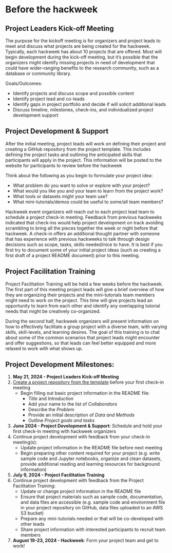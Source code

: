 # Before the hackweek

## Project Leaders Kick-off Meeting

The purpose for the kickoff meeting is for organizers and project leads to meet and discuss what projects are being created for the hackweek. Typically, each hackweek has about 10 projects that are offered. Most will begin development during the kick-off meeting, but it’s possible that the organizers might identify missing projects in need of development that could have wider-ranging benefits to the research community, such as a database or community library. 

Goals/Outcomes: 
* Identify projects and discuss scope and possible content
* Identify project lead and co-leads
* Identify gaps in project portfolio and decide if will solicit additional leads
* Discuss timeline, milestones, check-ins, and individualized project development support

## Project Development & Support

After the initial meeting, project leads will work on defining their project and creating a GitHub repository from the project template. This includes defining the project tasks and outlining the anticipated skills that participants will apply in the project. This information will be posted to the website for participants to review before the hackweek

Think about the following as you begin to formulate your project idea:
* What problem do you want to solve or explore with your project?
* What would you like you and your team to learn from the project work?
* What tools or datasets might your team use?
* What mini-tutorials/demos could be useful to some/all team members?

Hackweek event organizers will reach out to each project lead team to schedule a project check-in meeting. Feedback from previous hackweeks indicated that check-ins would help project development on track avoiding scrambling to bring all the pieces together the week or night before that hackweek. A check-in offers an additional thought partner with someone that has experience with previous hackweeks to talk through design decisions such as scope, tasks, skills needed/nice to have. It is best if you first try to document some of your initial project ideas (such as creating a first draft of a project README document) prior to this meeting.


## Project Facilitation Training

Project Facilitation Training will be held a few weeks before the hackweek. The first part of this meeting project leads will give a brief overview of how they are organizing their projects and the mini-tutorials team members might need to work on the project. This time will give projects lead an opportunity to learn from each other and identify any overlapping tutorial needs that might be creatively co-organized.  

During the second half, hackweek organizers will present information on how to effectively facilitate a group project with a diverse team, with varying skills, skill-levels, and learning desires. The goal of this training is to chat about some of the common scenarios that project leads might encounter and offer suggestions, so that leads can feel better equipped and more relaxed to work with what shows up.


## Project Development Milestones:

1. **May 21, 2024 - Project Leaders Kick-off Meeting**
2. [Create a project repository from the template](project_github.md) before your first check-in meeting
    - Begin filling out basic project information in the README file:
      - *Title* and *Introduction*
      - Add your name to the list of *Collaborators*
      - Describe the *Problem*
      - Provide an initial description of *Data and Methods*
      - Outline *Project goals and tasks*
3. **June 2024 - Project Development & Support**: Schedule and hold your first check-in meeting with hackweek organizers
4. Continue project development with feedback from your check-in meeting(s):
    - Update project information in the README file before next meeting
    - Begin preparing other content required for your project (e.g. write sample code and Jupyter notebooks, organize and clean datasets, provide additional reading and learning resources for background information)
5. **July 9, 2024 - Project Facilitation Training**
6. Continue project development with feedback from the Project Facilitation Training:
    - Update or change project information in the README file 
    - Ensure that project materials such as sample code, documentation, and data files are accessible (e.g. sample code and environment file in your project repository on GitHub, data files uploaded to an AWS S3 bucket)
    - Prepare any mini-tutorials needed or that will be co-developed with other leads
    - Share project information with interested participants to recruit team members
7. **August 19-23, 2024 - Hackweek**: Form your project team and get to work!

